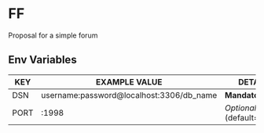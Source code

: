 # FF

Proposal for a simple forum

## Env Variables

| KEY  | EXAMPLE VALUE                            | DETAILS                    |
|------|------------------------------------------|----------------------------|
| DSN  | username:password@localhost:3306/db_name | **Mandatory**              |
| PORT | :1998                                    | *Optional* (default=:8080) |
